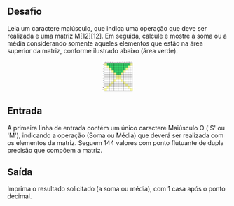 ## Desafio

Leia um caractere maiúsculo, que indica uma operação que deve ser realizada e
uma matriz M[12][12]. Em seguida, calcule e mostre a soma ou a média
considerando somente aqueles elementos que estão na área superior da matriz,
conforme ilustrado abaixo (área verde).

<p align="center">
    <img src="././assets/area-superior.png" alt="ruby" tittle="Diagonal" width="70" height="70">
</p>


## Entrada

A primeira linha de entrada contém um único caractere Maiúsculo O ('S' ou 'M'),
indicando a operação (Soma ou Média) que deverá ser realizada com os elementos
da matriz. Seguem 144 valores com ponto flutuante de dupla precisão que compõem
a matriz.

## Saída

Imprima o resultado solicitado (a soma ou média), com 1 casa após o ponto
decimal.

